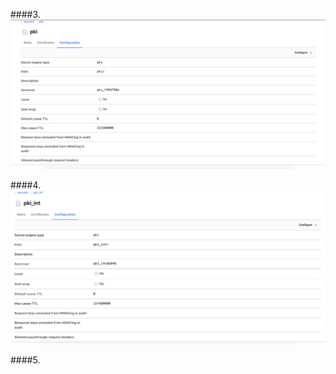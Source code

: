 ####3. 
![image info](images/security/pki.png)

####4. 
![image info](images/security/pki_int.png)

####5.

